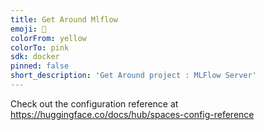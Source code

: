 ```yaml
---
title: Get Around Mlflow
emoji: 👀
colorFrom: yellow
colorTo: pink
sdk: docker
pinned: false
short_description: 'Get Around project : MLFlow Server'
---
```


Check out the configuration reference at https://huggingface.co/docs/hub/spaces-config-reference
